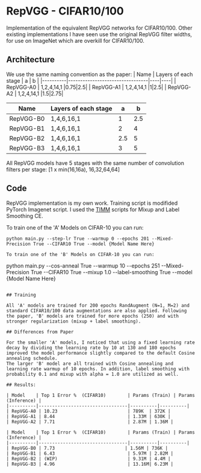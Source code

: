 # RepVGG - CIFAR10/100
Implementation of the equivalent RepVGG networks for CIFAR10/100. Other existing implementations I have seen use the original RepVGG filter widths, for use on ImageNet which are overkill for CIFAR10/100. 

## Architecture
We use the same naming convention as the paper:
| Name    | Layers of each stage        | a | b |
|----------|---------------------------------|----|----|
| RepVGG-A0 | 1,2,4,14,1                     |0.75|2.5|
| RepVGG-A1 | 1,2,4,14,1                     |1|2.5|
| RepVGG-A2 | 1,2,4,14,1                     |1.5|2.75|

| Name    | Layers of each stage        | a | b |
|----------|---------------------------------|----|----|
| RepVGG-B0 | 1,4,6,16,1                     | 1 |2.5|
| RepVGG-B1 | 1,4,6,16,1                     |2|4|
| RepVGG-B2 | 1,4,6,16,1                     |2.5|5|
| RepVGG-B3 | 1,4,6,16,1                     |3|5|

All RepVGG models have 5 stages with the same number of convolution filters per stage:
[1 x min(16,16a), 16,32,64,64]

## Code 
RepVGG implementation is my own work. Training script is modifided PyTorch Imagenet script. I used the [TIMM](https://github.com/rwightman/pytorch-image-models) scripts for Mixup and Label Smoothing CE. 

To train one of the 'A' Models on CIFAR-10 you can run:

``` 
python main.py --step-lr True --warmup 0 --epochs 201 --Mixed-Precision True --CIFAR10 True --model {Model Name Here}

```

```
To train one of the 'B' Models on CIFAR-10 you can run:

``` 
python main.py --cos-anneal True --warmup 10 --epochs 251 --Mixed-Precision True --CIFAR10 True --mixup 1.0 --label-smoothing True --model {Model Name Here}

```

## Training

All 'A' models are trained for 200 epochs RandAugment (N=1, M=2) and standard CIFAR10/100 data augmentations are also applied. Following the paper, 'B' models are trained for more epochs (250) and with stronger regularization (mixup + label smoothing). 

## Differences from Paper

For the smaller 'A' models, I noticed that using a fixed learning rate decay by dividing the learning rate by 10 at 130 and 180 epochs improved the model performance slightly compared to the default Cosine annealing schedule. 
The larger 'B' model are all trained with Cosine annealing and learning rate warmup of 10 epochs. In addition, label smoothing with probability 0.1 and mixup with alpha = 1.0 are utilized as well. 

## Results:

| Model    | Top 1 Error %  (CIFAR10)        | Params (Train) | Params (Inference) |
|----------|---------------------------------|----------|----------|
| RepVGG-A0 | 10.23                          | 789K  | 372K |
| RepVGG-A1 | 8.44                           | 1.33M | 630K |
| RepVGG-A2 | 7.71                           | 2.87M | 1.36M |

| Model    | Top 1 Error %  (CIFAR10)        | Params (Train) | Params (Inference) |
|----------|---------------------------------|----------|----------|
| RepVGG-B0 | 7.73                          | 1.56M | 736K |
| RepVGG-B1 | 6.43                           | 5.97M | 2.82M |
| RepVGG-B2 | (WIP)                          | 9.31M | 4.4M |
| RepVGG-B3 | 4.96                           | 13.16M| 6.23M |
